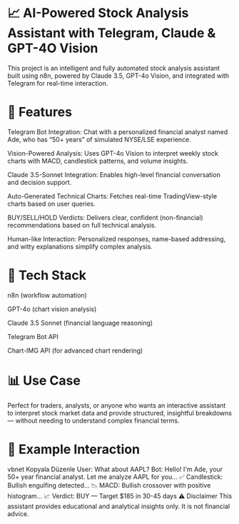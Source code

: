 # 📈 AI-Powered Stock Analysis Assistant with Telegram, Claude & GPT-4O Vision
This project is an intelligent and fully automated stock analysis assistant built using n8n, powered by Claude 3.5, GPT-4o Vision, and integrated with Telegram for real-time interaction.

# 🚀 Features
Telegram Bot Integration: Chat with a personalized financial analyst named Ade, who has “50+ years” of simulated NYSE/LSE experience.

Vision-Powered Analysis: Uses GPT-4o Vision to interpret weekly stock charts with MACD, candlestick patterns, and volume insights.

Claude 3.5-Sonnet Integration: Enables high-level financial conversation and decision support.

Auto-Generated Technical Charts: Fetches real-time TradingView-style charts based on user queries.

BUY/SELL/HOLD Verdicts: Delivers clear, confident (non-financial) recommendations based on full technical analysis.

Human-like Interaction: Personalized responses, name-based addressing, and witty explanations simplify complex analysis.

# 🔧 Tech Stack
n8n (workflow automation)

GPT-4o (chart vision analysis)

Claude 3.5 Sonnet (financial language reasoning)

Telegram Bot API

Chart-IMG API (for advanced chart rendering)

# 📊 Use Case
Perfect for traders, analysts, or anyone who wants an interactive assistant to interpret stock market data and provide structured, insightful breakdowns — without needing to understand complex financial terms.

# 📎 Example Interaction
vbnet
Kopyala
Düzenle
User: What about AAPL?
Bot: Hello! I'm Ade, your 50+ year financial analyst. Let me analyze AAPL for you...
✅ Candlestick: Bullish engulfing detected...
📉 MACD: Bullish crossover with positive histogram...
📈 Verdict: BUY — Target $185 in 30-45 days
⚠️ Disclaimer
This assistant provides educational and analytical insights only. It is not financial advice.

